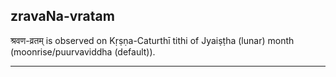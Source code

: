 ## zravaNa-vratam
श्रवण-व्रतम् is observed on Kṛṣṇa-Caturthī tithi of Jyaiṣṭha (lunar) month (moonrise/puurvaviddha (default)).



---
